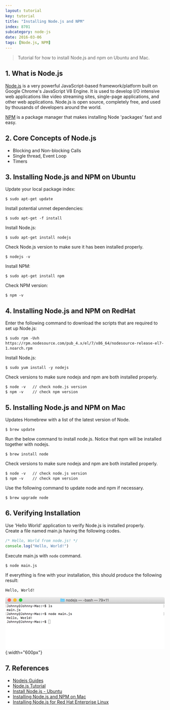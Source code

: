 ```yaml
---
layout: tutorial
key: tutorial
title: "Installing Node.js and NPM"
index: 8701
subcategory: node-js
date: 2016-03-06
tags: [Node.js, NPM]
---
```


> Tutorial for how to install Node.js and npm on Ubuntu and Mac.

## 1. What is Node.js
[Node.js](https://nodejs.org) is a very powerful JavaScript-based framework/platform built on Google Chrome's JavaScript V8 Engine. It is used to develop I/O intensive web applications like video streaming sites, single-page applications, and other web applications. Node.js is open source, completely free, and used by thousands of developers around the world.

[NPM](https://www.npmjs.com/) is a package manager that makes installing Node 'packages' fast and easy.

## 2. Core Concepts of Node.js
* Blocking and Non-blocking Calls
* Single thread, Event Loop
* Timers

## 3. Installing Node.js and NPM on Ubuntu
Update your local package index:
```raw
$ sudo apt-get update
```
Install potential unmet dependencies:
```raw
$ sudo apt-get -f install
```
Install Node.js:
```raw
$ sudo apt-get install nodejs
```
Check Node.js version to make sure it has been installed properly.
```raw
$ nodejs -v
```
Install NPM:
```raw
$ sudo apt-get install npm
```
Check NPM version:
```raw
$ npm -v  
```

## 4. Installing Node.js and NPM on RedHat
Enter the following command to download the scripts that are required to set up Node.js:
```raw
$ sudo rpm -Uvh https://rpm.nodesource.com/pub_4.x/el/7/x86_64/nodesource-release-el7-1.noarch.rpm
```
Install Node.js:
```raw
$ sudo yum install -y nodejs
```

Check versions to make sure nodejs and npm are both installed properly.
```raw
$ node -v   // check node.js version
$ npm -v    // check npm version
```

## 5. Installing Node.js and NPM on Mac
Updates Homebrew with a list of the latest version of Node.
```raw
$ brew update
```
Run the below command to install node.js. Notice that npm will be installed together with nodejs.
```raw
$ brew install node
```

Check versions to make sure nodejs and npm are both installed properly.
```raw
$ node -v   // check node.js version
$ npm -v    // check npm version
```

Use the following command to update node and npm if necessary.
```raw
$ brew upgrade node
```

## 6. Verifying Installation
Use 'Hello World' application to verify Node.js is installed properly.  
Create a file named main.js having the following codes.
```javascript
/* Hello, World from node.js! */
console.log("Hello, World!")
```
Execute main.js with `node` command.
```raw
$ node main.js
```
If everything is fine with your installation, this should produce the following result:
```raw
Hello, World!
```
![image](/assets/images/backend/8701/testnode.png){:width="600px"}

## 7. References
* [Nodejs Guides](https://nodejs.org/en/docs/guides/)
* [Node.js Tutorial](https://www.tutorialspoint.com/nodejs/index.htm)
* [Install Node.js - Ubuntu](https://www.godaddy.com/help/install-nodejs-ubuntu-17395)
* [Installing Node.js and NPM on Mac](https://treehouse.github.io/installation-guides/mac/node-mac.html)
* [Installing Node.js for Red Hat Enterprise Linux](http://www.brocade.com/content/html/en/sdn-controller/3.0.0/software-installation/GUID-623FE4DD-4209-406B-8322-C48A5C8385B8.html)
